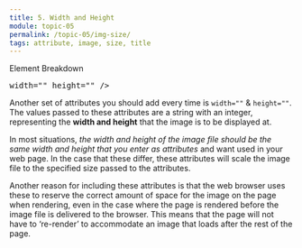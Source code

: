 ```yaml
---
title: 5. Width and Height
module: topic-05
permalink: /topic-05/img-size/
tags: attribute, image, size, title
---
```


<div class="divider-heading"></div>


<div id="code-heading">Element Breakdown <i class="fas fa-battery-full"></i></div>
<pre id="breakdown-block">
<img src="#" alt="" title="" <span class="pulsate">width="" height=""</span> />
</pre>


Another set of attributes you should add every time is `width=""` & `height=""`. The values passed to these attributes are a string with an integer, representing the **width and height** that the image is to be displayed at.

In most situations, _the width and height of the image file should be the same width and height that you enter as attributes_ and want used in your web page. In the case that these differ, these attributes will scale the image file to the specified size passed to the attributes.

Another reason for including these attributes is that the web browser uses these to reserve the correct amount of space for the image on the page when rendering, even in the case where the page is rendered before the image file is delivered to the browser. This means that the page will not have to ‘re-render’ to accommodate an image that loads after the rest of the page.

